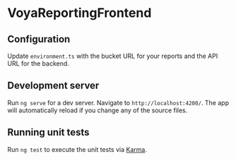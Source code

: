 # VoyaReportingFrontend

## Configuration

Update `environment.ts` with the bucket URL for your reports and the API URL for the backend.

## Development server

Run `ng serve` for a dev server. Navigate to `http://localhost:4200/`. The app will automatically reload if you change any of the source files.

## Running unit tests

Run `ng test` to execute the unit tests via [Karma](https://karma-runner.github.io).
